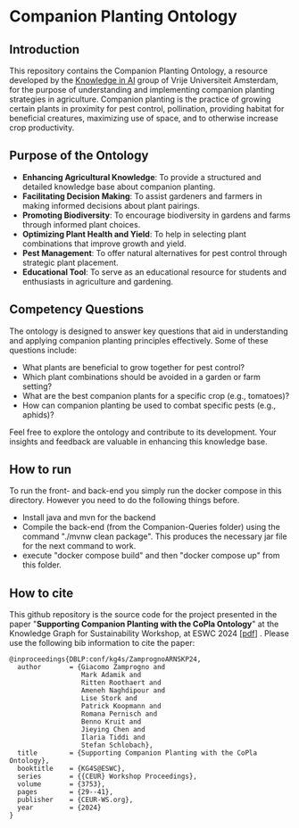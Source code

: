 
# Companion Planting Ontology

## Introduction
This repository contains the Companion Planting Ontology, a resource developed by the [Knowledge in AI](https://kai.cs.vu.nl/) group of Vrije Universiteit Amsterdam, for the purpose of understanding and implementing companion planting strategies in agriculture. Companion planting is the practice of growing certain plants in proximity for pest control, pollination, providing habitat for beneficial creatures, maximizing use of space, and to otherwise increase crop productivity.

## Purpose of the Ontology
- **Enhancing Agricultural Knowledge**: To provide a structured and detailed knowledge base about companion planting.
- **Facilitating Decision Making**: To assist gardeners and farmers in making informed decisions about plant pairings.
- **Promoting Biodiversity**: To encourage biodiversity in gardens and farms through informed plant choices.
- **Optimizing Plant Health and Yield**: To help in selecting plant combinations that improve growth and yield.
- **Pest Management**: To offer natural alternatives for pest control through strategic plant placement.
- **Educational Tool**: To serve as an educational resource for students and enthusiasts in agriculture and gardening.

## Competency Questions
The ontology is designed to answer key questions that aid in understanding and applying companion planting principles effectively. Some of these questions include:

- What plants are beneficial to grow together for pest control?
- Which plant combinations should be avoided in a garden or farm setting?
- What are the best companion plants for a specific crop (e.g., tomatoes)?
- How can companion planting be used to combat specific pests (e.g., aphids)?

Feel free to explore the ontology and contribute to its development. Your insights and feedback are valuable in enhancing this knowledge base.

## How to run
To run the front- and back-end you simply run the docker compose in this directory. However you need to do the following things before.
- Install java and mvn for the backend
- Compile the back-end (from the Companion-Queries folder) using the command "./mvnw clean package". This produces the necessary jar file for the next command to work.
- execute "docker compose build" and then "docker compose up" from this folder.

## How to cite
This github repository is the source code for the project presented in the paper "**Supporting Companion Planting with the CoPla Ontology**" at the Knowledge Graph for Sustainability Workshop, at ESWC 2024 [[pdf](https://ceur-ws.org/Vol-3753/paper3.pdf)] . Please use the following bib information to cite the paper:

```
@inproceedings{DBLP:conf/kg4s/ZamprognoARNSKP24,
  author       = {Giacomo Zamprogno and
                  Mark Adamik and
                  Ritten Roothaert and
                  Ameneh Naghdipour and
                  Lise Stork and
                  Patrick Koopmann and
                  Romana Pernisch and
                  Benno Kruit and
                  Jieying Chen and
                  Ilaria Tiddi and
                  Stefan Schlobach},
  title        = {Supporting Companion Planting with the CoPla Ontology},
  booktitle    = {KG4S@ESWC},
  series       = {{CEUR} Workshop Proceedings},
  volume       = {3753},
  pages        = {29--41},
  publisher    = {CEUR-WS.org},
  year         = {2024}
}
```

